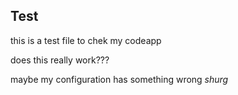 ## Test
this is a test file to chek my codeapp

does this really work???

maybe my configuration has something wrong *shurg*